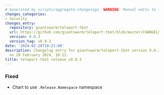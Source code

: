 ```yaml
---
# Generated by scripts/aggregate-changelogs. WARNING: Manual edits to this files will be overwritten.
changes_categories:
- Security
changes_entry:
  repository: giantswarm/teleport-tbot
  url: https://github.com/giantswarm/teleport-tbot/blob/master/CHANGELOG.md#003---2024-02-28
  version: 0.0.3
  version_tag: v0.0.3
date: '2024-02-28T10:21:08'
description: Changelog entry for giantswarm/teleport-tbot version 0.0.3, published
  on 28 February 2024, 10:21.
title: teleport-tbot release v0.0.3
---
```


### Fixed
- Chart to use `.Release.Namespace` namespace
